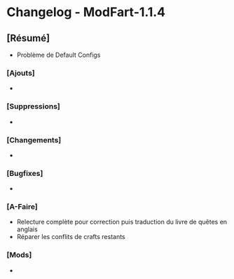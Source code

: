 # Changelog - ModFart-1.1.4

## [Résumé]

- Problème de Default Configs

### [Ajouts]

-

### [Suppressions]

-

### [Changements]

-

### [Bugfixes]

-

### [A-Faire]

- Relecture complète pour correction puis traduction du livre de quêtes en anglais
- Réparer les conflits de crafts restants

### [Mods]

-

